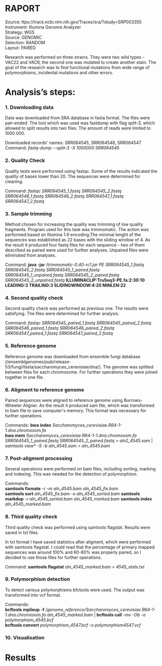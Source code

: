 # RAPORT

Source: ttps://trace.ncbi.nlm.nih.gov/Traces/sra/?study=SRP003355  
Instrument: Illumina Genome Analyzer  
Strategy: WGS  
Source: GENOMIC  
Selection: RANDOM  
Layout: PAIRED  
  
Research was performed on three strains. They were two wild types - VAC22 and VAC6, the second one was mutated to create another stain. The goal of the research was to find functional mutations from wide range of polymorphisms, incidental mutations and other errors.

# Analysis’s steps:

### 1. Downloading data  
Data was downloaded from SRA database in fasta format. The files were pair-ended. The tool which was used was fastdump with flag split-3, which allowed to split results into two files. The amount of reads were limited to 1000 000.  
  
Downloaded records' names: SRR064545, SRR064546, SRR064547
Command: *fastq-dump --split-3 -X 1000000 SRR064545*  
  
### 2. Quality Check  
Quality tests were performed using fastqc. Some of the results indicated the quality of bases lower than 20. The sequences were determined for cleaning.  
  
Command: *fastqc SRR064545_1.fastq SRR064545_2.fastq  SRR064546_1.fastq SRR064546_2.fastq  SRR064547_1.fastq SRR064547_2.fastq*

### 3. Sample trimming
Method chosen for increasing the quality was trimming of low quality fragments. Program used for this task was trimmomatic. The action was performed based on Illumina 1.9 encoding.The minimal lenght of the sequences was established as 22 bases with the sliding window of 4. As the result it produced four fastq files for each sequence - two of them described as paired were used for further analyses. Unpaired files were eliminated from analyses. 
  
Command: **java -jar** */trimmomatic-0.40-rc1.jar PE SRR064545_1.fastq SRR064545_2.fastq SRR064545_1_paired.fastq SRR064545_1_unpaired.fastq SRR064545_2_paired.fastq SRR064545_2_unpaired.fastq* **ILLUMINACLIP:TruSeq3-PE.fa:2:30:10 LEADING:3 TRAILING:3 SLIDINGWINDOW:4:20 MINLEN:22**

### 4. Second quality check
Second quality check was performed as previous one. The results were satisfying. The files were determined for further analysis.  
  
Command: *fastqc SRR064545_paired_1.fastq SRR064545_paired_2.fastq  SRR064546_paired_1.fastq SRR064546_paired_2.fastq  SRR064547_paired_1.fastq SRR064547_paired_2.fastq*

### 5. Reference genome
Reference genome was downloaded from ensemble fungi database (/ensemblgenomes/pub/release-53/fungi/fasta/saccharomyces_cerevisiae/dna/). The genome was splitted between files for each chromosome. For further operations they were joined together in one file.

### 6. Aligment to reference genome 
Paired sequences were aligned to reference genome using Burrows-Wheeler Aligner. As the result it produced sam file, which was transformed to bam file to save computer's memory. This format was necessary for further operations.  
  
Commands: **bwa index** *Saccharomyces_cerevisiae.R64-1-1.dna.chromosom.fa*      
**bwa mem** *Saccharomyces_cerevisiae.R64-1-1.dna.chromosom.fa SRR064545_1_paired.fastq SRR064545_2_paired.fastq > aln2_4545.sam* | *samtools view** *-S -b aln_4545.sam > aln_4545.bam*

### 7. Post-aligment processing    
Several operations were performed on bam files, including sorting, marking and indexing. This was needed for the detection of polymorphism.
  
Commands:  
**samtools fixmate** *-r -m aln_4545.bam aln_4545_fix.bam*  
**samtools sort** *aln_4545_fix.bam -o aln_4545_sorted.bam* 
**samtools markdup** *-r aln_4545_sorted.bam aln_4545_marked.bam* 
**samtools index** *aln_4545_marked.bam*  

### 8. Third quality check
Third quality check was performed using samtools flagstat. Results were saved in txt files.

In txt format I have saved statistics after aligment, which were performed with samtools flagstat. I could read that the percentage of primary mapped sequences was around 100% and 60-80% was properly paired, so I decided to use those files for further operations.
  
Command: **samtools flagstat** *aln_4545_marked.bam > 4545_stats.txt*

### 9. Polymorphism detection
To detect various polymorphisms bfctools were used. The output was transformed into vcf format. 
  
Commands:  
**bcftools mpileup -f** */genome_reference/Saccharomyces_cerevisiae.R64-1-1.dna.chromosom.fa aln_4545_marked.bam* | **bcftools call** *-mv -Ob -o polymorphism_4545.bcf*  
**bcftools convert** *polymorphism_4547.bcf -o polymorphism4547.vcf*

### 10. Visualisation


# Results
